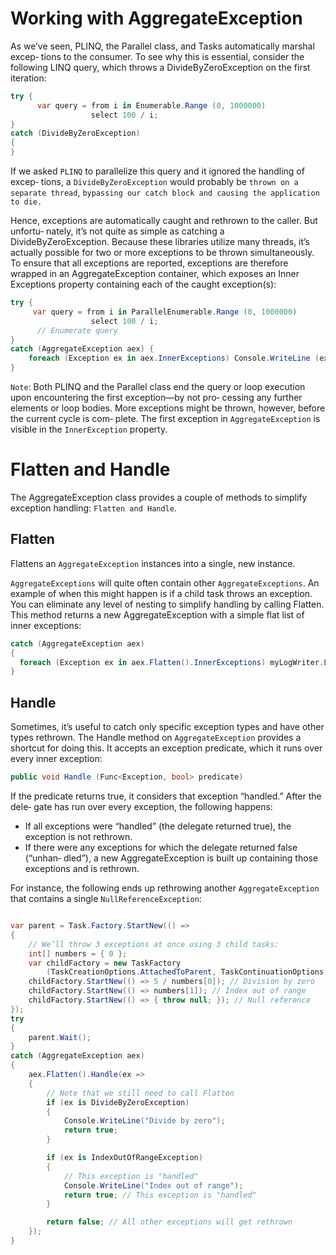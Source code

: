 
# Working with AggregateException
As we’ve seen, PLINQ, the Parallel class, and Tasks automatically marshal excep‐ tions to the consumer. To see why this is essential, consider the following LINQ query, which throws a DivideByZeroException on the first iteration:
```c#
try {
      var query = from i in Enumerable.Range (0, 1000000)
                  select 100 / i;
}
catch (DivideByZeroException)
{
}
```
If we asked `PLINQ` to parallelize this query and it ignored the handling of excep‐ tions, a `DivideByZeroException` would probably be `thrown on a separate thread`, `bypassing our catch block and causing the application to die.`

Hence, exceptions are automatically caught and rethrown to the caller. But unfortu‐ nately, it’s not quite as simple as catching a DivideByZeroException. Because these libraries utilize many threads, it’s actually possible for two or more exceptions to be thrown simultaneously. To ensure that all exceptions are reported, exceptions are therefore wrapped in an AggregateException container, which exposes an Inner Exceptions property containing each of the caught exception(s):

```c#
try {
     var query = from i in ParallelEnumerable.Range (0, 1000000)
                  select 100 / i;
      // Enumerate query
}
catch (AggregateException aex) {
    foreach (Exception ex in aex.InnerExceptions) Console.WriteLine (ex.Message);
}
```
`Note`: Both PLINQ and the Parallel class end the query or loop execution upon encountering the first exception—by not pro‐ cessing any further elements or loop bodies. More exceptions might be thrown, however, before the current cycle is com‐ plete. The first exception in `AggregateException` is visible in the `InnerException` property.

# Flatten and Handle
The AggregateException class provides a couple of methods to simplify exception handling: `Flatten and Handle`.

## Flatten
Flattens an `AggregateException` instances into a single, new instance.

`AggregateExceptions` will quite often contain other `AggregateExceptions`. An example of when this might happen is if a child task throws an exception. You can eliminate any level of nesting to simplify handling by calling Flatten. This method returns a new AggregateException with a simple flat list of inner exceptions:
```c#
catch (AggregateException aex)
{
  foreach (Exception ex in aex.Flatten().InnerExceptions) myLogWriter.LogException (ex);
}
```
## Handle
Sometimes, it’s useful to catch only specific exception types and have other types rethrown. The Handle method on `AggregateException` provides a shortcut for doing this. It accepts an exception predicate, which it runs over every inner exception:
```c#
public void Handle (Func<Exception, bool> predicate)
```
If the predicate returns true, it considers that exception “handled.” After the dele‐
gate has run over every exception, the following happens:
  - If all exceptions were “handled” (the delegate returned true), the exception is not rethrown.
  - If there were any exceptions for which the delegate returned false (“unhan‐ dled”), a new AggregateException is built up containing those exceptions and is rethrown.

For instance, the following ends up rethrowing another `AggregateException` that contains a single `NullReferenceException`:

```c#

var parent = Task.Factory.StartNew(() =>
{
    // We’ll throw 3 exceptions at once using 3 child tasks:
    int[] numbers = { 0 };
    var childFactory = new TaskFactory
        (TaskCreationOptions.AttachedToParent, TaskContinuationOptions.None);
    childFactory.StartNew(() => 5 / numbers[0]); // Division by zero
    childFactory.StartNew(() => numbers[1]); // Index out of range
    childFactory.StartNew(() => { throw null; }); // Null reference
});
try
{
    parent.Wait();
}
catch (AggregateException aex)
{
    aex.Flatten().Handle(ex =>
    {
        // Note that we still need to call Flatten
        if (ex is DivideByZeroException)
        {
            Console.WriteLine("Divide by zero");
            return true;
        }

        if (ex is IndexOutOfRangeException)
        {
            // This exception is "handled"
            Console.WriteLine("Index out of range");
            return true; // This exception is "handled"
        }

        return false; // All other exceptions will get rethrown
    });
}
```